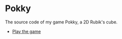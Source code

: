 # Pokky
The source code of my game Pokky, a 2D Rubik's cube.

* [Play the game](https://sheepolution.itch.io/pokky)